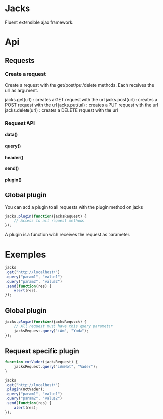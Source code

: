 # Jacks
Fluent extensible ajax framework.

# Api
## Requests
### Create a request
Create a request with the get/post/put/delete methods. Each receives the url as argument.

jacks.get(url) : creates a GET request with the url
jacks.post(url) : creates a POST request with the url
jacks.put(url) : creates a PUT request with the url
jacks.delete(url) : creates a DELETE request with the url

### Request API
#### data()
#### query()
#### header()
#### send()
#### plugin()


## Global plugin
You can add a plugin to all requests with the plugin method on jacks
```javascript
jacks.plugin(function(jacksRequest) {
	// Access to all request methods
});
```
A plugin is a function wich receives the request as parameter.

# Exemples
```javascript
jacks
.get("http://localhost/")
.query("param1", "value1")
.query("param2", "value2")
.send(function(res) {
	alert(res);
});
```

## Global plugin
```javascript
jacks.plugin(function(jacksRequest) {
	// All request must have this query parameter
	jacksRequest.query("iAm", "Yoda");
});
```

## Request specific plugin
```javascript
function notVader(jacksRequest) {
	jacksRequest.query("iAmNot", "Vader");
}

jacks
.get("http://localhost/")
.plugin(notVader);
.query("param1", "value1")
.query("param2", "value2")
.send(function(res) {
	alert(res);
});
```

